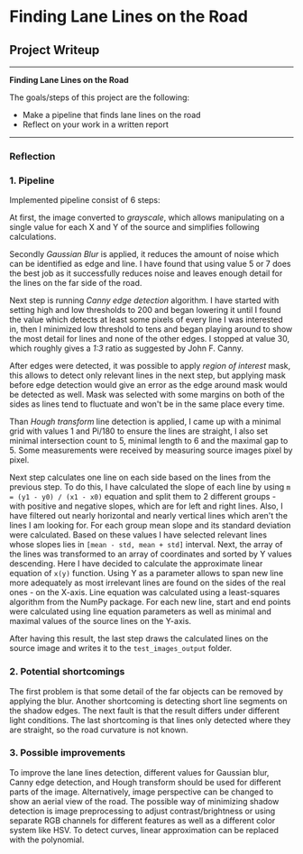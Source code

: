 # **Finding Lane Lines on the Road** 

## Project Writeup

---

**Finding Lane Lines on the Road**

The goals/steps of this project are the following:
* Make a pipeline that finds lane lines on the road
* Reflect on your work in a written report

---

### Reflection

### 1. Pipeline

Implemented pipeline consist of 6 steps:

At first, the image converted to *grayscale*, which allows manipulating on a single value for each X and Y of the source
and simplifies following calculations.
 
Secondly *Gaussian Blur* is applied, it reduces the amount of noise which can be identified as edge and line.
I have found that using value 5 or 7 does the best job as it successfully reduces noise and leaves enough detail for
the lines on the far side of the road.  

Next step is running *Canny edge detection* algorithm. I have started with setting high and low thresholds to 200 and
began lowering it until I found the value which detects at least some pixels of every line I was interested in, 
then I minimized low threshold to tens and began playing around to show the most detail for lines and none of the other
edges. I stopped at value 30, which roughly gives a *1:3* ratio as suggested by John F. Canny.

After edges were detected, it was possible to apply *region of interest* mask, this allows to detect only relevant lines
in the next step, but applying mask before edge detection would give an error as the edge around mask would be detected
as well. Mask was selected with some margins on both of the sides as lines tend to fluctuate and won't be in the same
place every time.

Than *Hough transform* line detection is applied, I came up with a minimal grid with values 1 and Pi/180 to ensure the
lines are straight, I also set minimal intersection count to 5, minimal length to 6 and the maximal gap to 5. Some 
measurements were received by measuring source images pixel by pixel.

Next step calculates one line on each side based on the lines from the previous step. To do this, I have calculated
the slope of each line by using `m = (y1 - y0) / (x1 - x0)` equation and split them to 2 different groups - with positive
and negative slopes, which are for left and right lines. Also, I have filtered out nearly horizontal and nearly vertical
lines which aren't the lines I am looking for. For each group mean slope and its standard deviation were calculated.
Based on these values I have selected relevant lines whose slopes lies in `[mean - std, mean + std]` interval. 
Next, the array of the lines was transformed to an array of coordinates and sorted by Y values descending. Here I have
decided to calculate the approximate linear equation of `x(y)` function. Using Y as a parameter allows to span new line
more adequately as most irrelevant lines are found on the sides of the real ones - on the X-axis. Line equation was
calculated using a least-squares algorithm from the NumPy package. For each new line, start and end points were
calculated using line equation parameters as well as minimal and maximal values of the source lines on the Y-axis.

After having this result, the last step draws the calculated lines on the source image and writes it to the 
`test_images_output` folder.


### 2. Potential shortcomings

The first problem is that some detail of the far objects can be removed by applying the blur. Another shortcoming is
detecting short line segments on the shadow edges. The next fault is that the result differs under different light 
conditions. The last shortcoming is that lines only detected where they are straight, so the road curvature is not known.

### 3. Possible improvements

To improve the lane lines detection, different values for Gaussian blur, Canny edge detection, and Hough transform 
should be used for different parts of the image. Alternatively, image perspective can be changed to show an aerial view
of the road. The possible way of minimizing shadow detection is image preprocessing to adjust contrast/brightness or 
using separate RGB channels for different features as well as a different color system like HSV. To detect curves,
linear approximation can be replaced with the polynomial.
